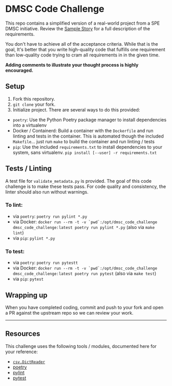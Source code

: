 DMSC Code Challenge
===================

This repo contains a simplified version of a real-world project from a SPE DMSC
initiative.  Review the [Sample Story](/tree/master/sample_story.md) for a full
description of the requirements.

You don't have to achieve all of the acceptance criteria. While that is the
goal, It's better that you write high-quality code that fulfills one
requirement than low-quality code trying to cram all requirements in in the
given time.

**Adding comments to illustrate your thought process is highly encouraged.**

## Setup

1. Fork this repository.
2. `git clone` your fork.
3. Initialize project.  There are several ways to do this provided:
  - `poetry`: Use the Python Poetry package manager to install dependencies into
    a virtualenv
  - Docker / Containerd: Build a container with the `Dockerfile` and run linting
    and tests in the container.  This is automated though the included
    `Makefile`... just run `make` to build the container and run linting / tests
  - `pip`: Use the included `requirements.txt` to install dependencies to your
    system, sans virtualenv.  `pip install [--user] -r requirements.txt`

## Tests / Linting

A test file for `validate_metadata.py` is provided.  The goal of this code
challenge is to make these tests pass.  For code quality and consistency, the
linter should also run without warnings.

### To lint:
  - via `poetry`: `poetry run pylint *.py`
  - via Docker: ``docker run --rm -t -v `pwd`:/opt/dmsc_code_challenge dmsc_code_challenge:latest poetry run pylint *.py``
    (also via `make lint`)
  - via `pip`: `pylint *.py`

### To test:
  - via `poetry`: `poetry run pytestt`
  - via Docker: ``docker run --rm -t -v `pwd`:/opt/dmsc_code_challenge dmsc_code_challenge:latest poetry run pytest``
    (also via `make test`)
  - via `pip`: `pytest`

## Wrapping up

When you have completed coding, commit and push to your fork and open a PR
against the upstream repo so we can review your work.

---

## Resources

This challenge uses the following tools / modules, documented here for your
reference:

- [`csv.DictReader`](https://docs.python.org/3/library/csv.html#csv.DictReader)
- [poetry](https://python-poetry.org/)
- [pylint](https://pylint.pycqa.org/en/latest/index.html)
- [pytest](https://docs.pytest.org/en/6.2.x/index.html)
